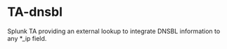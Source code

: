 TA-dnsbl
========

Splunk TA providing an external lookup to integrate DNSBL information to any *_ip field.
